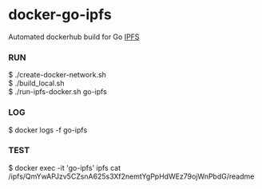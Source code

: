 # docker-go-ipfs
Automated dockerhub build for Go [IPFS](http://ipfs.io)

### RUN
$ ./create-docker-network.sh <br>
$ ./build_local.sh <br>
$ ./run-ipfs-docker.sh go-ipfs <br>

### LOG
$ docker logs -f go-ipfs  

### TEST
$ docker exec -it 'go-ipfs' ipfs cat /ipfs/QmYwAPJzv5CZsnA625s3Xf2nemtYgPpHdWEz79ojWnPbdG/readme
